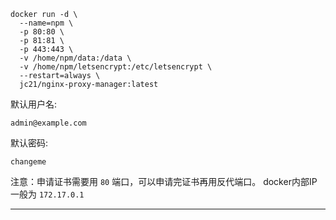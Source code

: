 ```
docker run -d \
  --name=npm \
  -p 80:80 \
  -p 81:81 \
  -p 443:443 \
  -v /home/npm/data:/data \
  -v /home/npm/letsencrypt:/etc/letsencrypt \
  --restart=always \
  jc21/nginx-proxy-manager:latest
```


默认用户名: 
```
admin@example.com
```

默认密码: 
```
changeme
```

注意：申请证书需要用 `80` 端口，可以申请完证书再用反代端口。  docker内部IP一般为 `172.17.0.1` 



---
